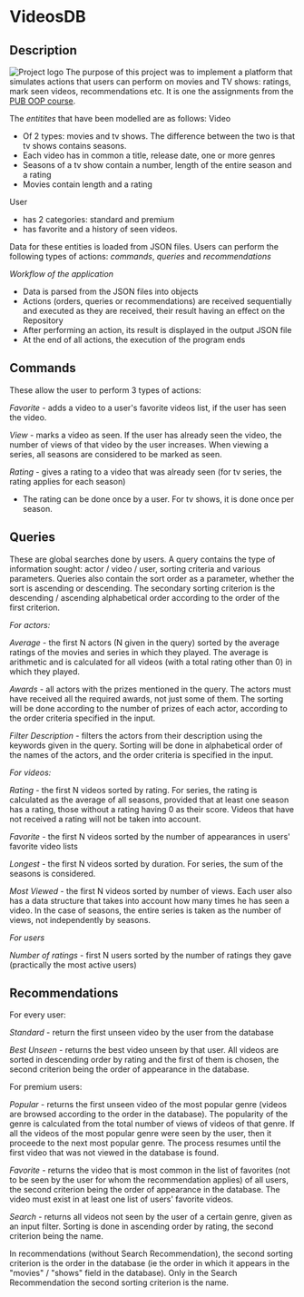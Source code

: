 # VideosDB

## Description

![Project logo](https://blog.timescale.com/content/images/2019/02/_IoT---Relational-Database.png)
The purpose of this project was to implement a platform that simulates actions that users can perform on movies and TV shows: ratings, mark seen videos, recommendations etc.
It is one the assignments from the [PUB OOP course](https://ocw.cs.pub.ro/courses/poo-ca-cd/teme/tema).

The *entitites* that have been modelled are as follows: 
Video
 * Of 2 types: movies and tv shows. The difference between the two is that tv shows contains seasons.
 * Each video has in common a title, release date, one or more genres 
 * Seasons of a tv show contain a number, length of the entire season and a rating
 * Movies contain length and a rating

User
 * has 2 categories: standard and premium
 * has favorite and a history of seen videos.

Data for these entities is loaded from JSON files. Users can perform the following types of actions: *commands*, *queries* and *recommendations*

*Workflow of the application*
 * Data is parsed from the JSON files into objects
 * Actions (orders, queries or recommendations) are received sequentially and executed as they are received, their result having an effect on the Repository
 * After performing an action, its result is displayed in the output JSON file
 * At the end of all actions, the execution of the program ends

## Commands

These allow the user to perform 3 types of actions:

*Favorite* - adds a video to a user's favorite videos list, if the user has seen the video.

*View* - marks a video as seen. If the user has already seen the video, the number of views of that video by the user increases.
When viewing a series, all seasons are considered to be marked as seen.

*Rating* - gives a rating to a video that was already seen (for tv series, the rating applies for each season)
 * The rating can be done once by a user. For tv shows, it is done once per season.

## Queries

These are global searches done by users. A query contains the type of information sought: actor / video / user, sorting criteria and various parameters.
Queries also contain the sort order as a parameter, whether the sort is ascending or descending. The secondary sorting criterion is the descending / ascending alphabetical order according to the order of the first criterion.

*For actors:*

*Average* - the first N actors (N given in the query) sorted by the average ratings of the movies and series in which they played. The average is arithmetic and is calculated for all videos (with a total rating other than 0) in which they played.

*Awards* - all actors with the prizes mentioned in the query. The actors must have received all the required awards, not just some of them. The sorting will be done according to the number of prizes of each actor, according to the order criteria specified in the input.

*Filter Description* - filters the actors from their description using the keywords given in the query.
Sorting will be done in alphabetical order of the names of the actors, and the order criteria is specified in the input.

*For videos:*

*Rating* - the first N videos sorted by rating. For series, the rating is calculated as the average of all seasons, provided that at least one season has a rating, those without a rating having 0 as their score. Videos that have not received a rating will not be taken into account.

*Favorite* - the first N videos sorted by the number of appearances in users' favorite video lists

*Longest* - the first N videos sorted by duration. For series, the sum of the seasons is considered.

*Most Viewed* - the first N videos sorted by number of views. Each user also has a data structure that takes into account how many times he has seen a video. In the case of seasons, the entire series is taken as the number of views, not independently by seasons.

*For users*

*Number of ratings* - first N users sorted by the number of ratings they gave (practically the most active users)

## Recommendations 

For every user:

*Standard* - return the first unseen video by the user from the database

*Best Unseen* - returns the best video unseen by that user. All videos are sorted in descending order by rating and the first of them is chosen, the second criterion being the order of appearance in the database. 

For premium users: 

*Popular* - returns the first unseen video of the most popular genre (videos are browsed according to the order in the database). The popularity of the genre is calculated from the total number of views of videos of that genre. If all the videos of the most popular genre were seen by the user, then it proceede to the next most popular genre. The process resumes until the first video that was not viewed in the database is found.

*Favorite* - returns the video that is most common in the list of favorites (not to be seen by the user for whom the recommendation applies) of all users, the second criterion being the order of appearance in the database. The video must exist in at least one list of users' favorite videos.

*Search* - returns all videos not seen by the user of a certain genre, given as an input filter. Sorting is done in ascending order by rating, the second criterion being the name.

In recommendations (without Search Recommendation), the second sorting criterion is the order in the database (ie the order in which it appears in the "movies" / "shows" field in the database). Only in the Search Recommendation the second sorting criterion is the name.


    


